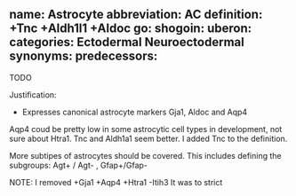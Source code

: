 name: Astrocyte
abbreviation: AC
definition: +Tnc +Aldh1l1 +Aldoc 
go:
shogoin: 
uberon:
categories: Ectodermal Neuroectodermal
synonyms:
predecessors:
---

TODO

Justification:

* Expresses canonical astrocyte markers Gja1, Aldoc and Aqp4

Aqp4 coud be pretty low in some astrocytic cell types in development, not sure about Htra1.
Tnc and Aldh1a1 seem better. I added Tnc to the definition.

More subtipes of astrocytes should be covered. This includes defining the subgroups: Agt+ / Agt- , Gfap+/Gfap-

NOTE:
I removed +Gja1 +Aqp4 +Htra1 -Itih3 It was to strict